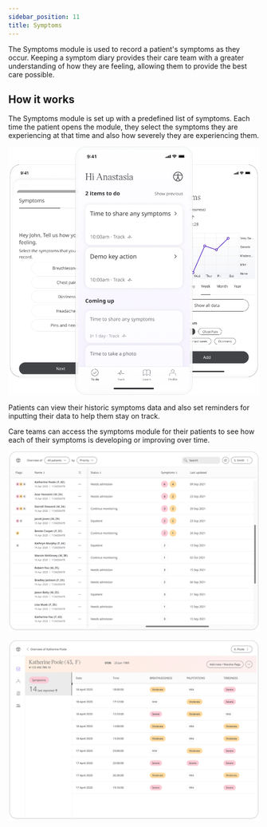 ```yaml
---
sidebar_position: 11
title: Symptoms 
--- 
```


The Symptoms module is used to record a patient's symptoms as they occur. Keeping a symptom diary provides their care team with a greater understanding of how they are feeling, allowing them to provide the best care possible.

## How it works

The Symptoms module is set up with a predefined list of symptoms. Each time the patient opens the module, they select the symptoms they are experiencing at that time and also how severely they are experiencing them. 

![Symptoms in the Huma App](./assets/symptoms.png)

Patients can view their historic symptoms data and also set reminders for inputting their data to help them stay on track.

Care teams can access the symptoms module for their patients to see how each of their symptoms is developing or improving over time.

![Symptoms in the Clinician Portal](./assets/cp-patient-list-symptoms.png)

![Symptoms in the Clinician Portal](./assets/cp-module-details-symptoms.png)
